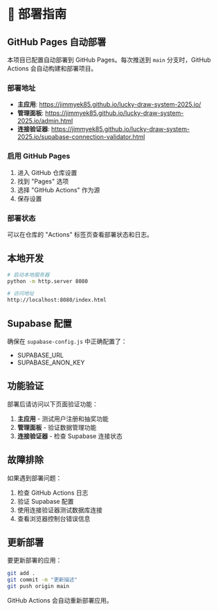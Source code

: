 # 🚀 部署指南

## GitHub Pages 自动部署

本项目已配置自动部署到 GitHub Pages。每次推送到 `main` 分支时，GitHub Actions 会自动构建和部署项目。

### 部署地址
- **主应用**: https://jimmyek85.github.io/lucky-draw-system-2025.io/
- **管理面板**: https://jimmyek85.github.io/lucky-draw-system-2025.io/admin.html
- **连接验证器**: https://jimmyek85.github.io/lucky-draw-system-2025.io/supabase-connection-validator.html

### 启用 GitHub Pages

1. 进入 GitHub 仓库设置
2. 找到 "Pages" 选项
3. 选择 "GitHub Actions" 作为源
4. 保存设置

### 部署状态

可以在仓库的 "Actions" 标签页查看部署状态和日志。

## 本地开发

```bash
# 启动本地服务器
python -m http.server 8080

# 访问地址
http://localhost:8080/index.html
```

## Supabase 配置

确保在 `supabase-config.js` 中正确配置了：
- SUPABASE_URL
- SUPABASE_ANON_KEY

## 功能验证

部署后请访问以下页面验证功能：

1. **主应用** - 测试用户注册和抽奖功能
2. **管理面板** - 验证数据管理功能
3. **连接验证器** - 检查 Supabase 连接状态

## 故障排除

如果遇到部署问题：

1. 检查 GitHub Actions 日志
2. 验证 Supabase 配置
3. 使用连接验证器测试数据库连接
4. 查看浏览器控制台错误信息

## 更新部署

要更新部署的应用：

```bash
git add .
git commit -m "更新描述"
git push origin main
```

GitHub Actions 会自动重新部署应用。